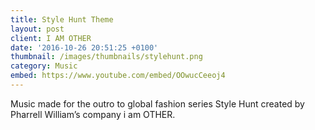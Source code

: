 ```yaml
---
title: Style Hunt Theme
layout: post
client: I AM OTHER
date: '2016-10-26 20:51:25 +0100'
thumbnail: /images/thumbnails/stylehunt.png
category: Music
embed: https://www.youtube.com/embed/OOwucCeeoj4
---
```


Music made for the outro to global fashion series Style Hunt created by Pharrell William’s company i am OTHER.
